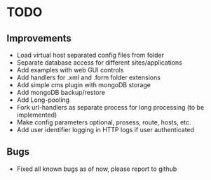 # TODO

## Improvements

* Load virtual host separated config files from folder
* Separate database access for different sites/applications
* Add examples with web GUI controls
* Add handlers for .xml and .form folder extensions
* Add simple cms plugin with mongoDB storage
* Add mongoDB backup/restore
* Add Long-pooling
* Fork url-handlers as separate process for long processing (to be implemented)
* Make config parameters optional, prosess, route, hosts, etc.
* Add user identifier logging in HTTP logs if user authenticated

## Bugs

* Fixed all known bugs as of now, please report to github
